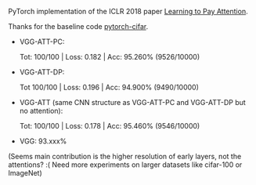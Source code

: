 PyTorch implementation of the ICLR 2018 paper [Learning to Pay Attention](https://openreview.net/forum?id=HyzbhfWRW).

Thanks for the baseline code [pytorch-cifar](https://github.com/kuangliu/pytorch-cifar).

- VGG-ATT-PC:

  Tot: 100/100 | Loss: 0.182 | Acc: 95.260% (9526/10000)

- VGG-ATT-DP:

  Tot 100/100 | Loss: 0.196 | Acc: 94.900% (9490/10000)

- VGG-ATT (same CNN structure as VGG-ATT-PC and VGG-ATT-DP but no attention):

  Tot: 100/100 | Loss: 0.178 | Acc: 95.460% (9546/10000)

- VGG: 93.xxx%

(Seems main contribution is the higher resolution of early layers, not the attentions? :( Need more experiments on larger datasets like cifar-100 or ImageNet)


